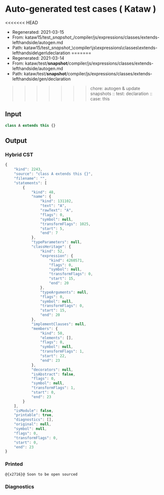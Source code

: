 # Auto-generated test cases ( Kataw )
<<<<<<< HEAD
- Regenerated: 2021-03-15
- From: kataw15/test\__snapshot__/compiler/js/expressions/classes/extends-lefthandside/autogen.md
- Path: kataw15/test\__snapshot__\compiler\js\expressions\classes\extends-lefthandside\gen\declaration
=======
- Regenerated: 2021-03-14
- From: kataw/test/__snapshot__/compiler/js/expressions/classes/extends-lefthandside/autogen.md
- Path: kataw/test/__snapshot__/compiler/js/expressions/classes/extends-lefthandside/gen/declaration
>>>>>>> chore: autogen & update snapshots
> :: test: declaration
> :: case: this
## Input

`````js
class A extends this {}
`````

## Output

### Hybrid CST

```javascript
{
    "kind": 2243,
    "source": "class A extends this {}",
    "filename": "",
    "statements": [
        {
            "kind": 48,
            "name": {
                "kind": 131102,
                "text": "A",
                "rawText": "A",
                "flags": 0,
                "symbol": null,
                "transformFlags": 1025,
                "start": 5,
                "end": 7
            },
            "typeParameters": null,
            "classHeritage": {
                "kind": 52,
                "expression": {
                    "kind": 4260571,
                    "flags": 0,
                    "symbol": null,
                    "transformFlags": 0,
                    "start": 15,
                    "end": 20
                },
                "typeArguments": null,
                "flags": 0,
                "symbol": null,
                "transformFlags": 0,
                "start": 15,
                "end": 20
            },
            "implementClauses": null,
            "members": {
                "kind": 50,
                "elements": [],
                "flags": 0,
                "symbol": null,
                "transformFlags": 1,
                "start": 22,
                "end": 23
            },
            "decorators": null,
            "isAbstract": false,
            "flags": 0,
            "symbol": null,
            "transformFlags": 1,
            "start": 0,
            "end": 23
        }
    ],
    "isModule": false,
    "printable": true,
    "diagnostics": [],
    "original": null,
    "symbol": null,
    "flags": 0,
    "transformFlags": 0,
    "start": 0,
    "end": 23
}
```

### Printed

```javascript
@{x2716}@ Soon to be open sourced
```

### Diagnostics

```javascript

```

